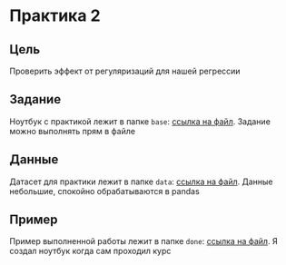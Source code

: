 # Практика 2

## Цель
Проверить эффект от регуляризаций для нашей регрессии

## Задание

Ноутбук с практикой лежит в папке `base`: [ссылка на файл](base/hw_2.ipynb). Задание можно выполнять прям в файле

## Данные

Датасет для практики лежит в папке `data`: [ссылка на файл](data/dataset.csv). Данные небольшие, спокойно обрабатываются в pandas 

## Пример 

Пример выполненной работы лежит в папке `done`: [ссылка на файл](done/hw_2_done.ipynb). Я создал ноутбук когда сам проходил курс

